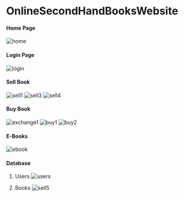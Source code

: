 # OnlineSecondHandBooksWebsite

#### Home Page
![home](https://user-images.githubusercontent.com/79252330/184160475-2de36670-5e9f-49a7-a607-e4a7c18ddac9.png)

#### Login Page
![login](https://user-images.githubusercontent.com/79252330/184160007-da52b0ac-9c70-45f7-9f24-4729fd8072fb.png)

#### Sell Book
![sell1](https://user-images.githubusercontent.com/79252330/184160088-783933be-8743-45e1-9ba6-76a2edd46713.png)
![sell3](https://user-images.githubusercontent.com/79252330/184160124-4f6fd939-4110-4ad2-b60c-da989e806d8a.png)
![sell4](https://user-images.githubusercontent.com/79252330/184160149-1a45b292-7de5-4f4a-88b7-64f1e5d87a92.png)

#### Buy Book
![exchange1](https://user-images.githubusercontent.com/79252330/184160730-8d26284f-f99c-4c87-b331-309e578fc213.png)
![buy1](https://user-images.githubusercontent.com/79252330/184160300-2e36a9bb-671e-4051-85b2-433a84f03711.png)
![buy2](https://user-images.githubusercontent.com/79252330/184160254-8efa6823-211d-4d27-a511-b90332ec637e.png)

#### E-Books
![ebook](https://user-images.githubusercontent.com/79252330/184160856-c4d4d0f3-6c84-40b7-9405-5817e6c17dcc.png)


#### Database
1. Users
![users](https://user-images.githubusercontent.com/79252330/184161076-87c055ab-ba69-49ea-bdf2-0d8d92033a1e.png)

2. Books
![sell5](https://user-images.githubusercontent.com/79252330/184161314-3011a05d-937d-401a-a2a7-25128b6fc9c7.png)
